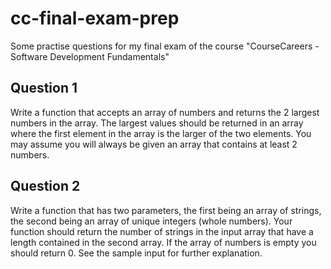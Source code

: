 # cc-final-exam-prep

Some practise questions for my final exam of the course "CourseCareers - Software Development Fundamentals"

## Question 1

Write a function that accepts an array of numbers and returns the 2 largest numbers in the array. The largest values should be returned in an array where the first element in the array is the larger of the two elements. You may assume you will always be given an array that contains at least 2 numbers.

## Question 2

Write a function that has two parameters, the first being an array of strings, the second being an array of unique integers (whole numbers). Your function should return the number of strings in the input array that have a length contained in the second array. If the array of numbers is empty you should return 0. See the sample input for further explanation.
